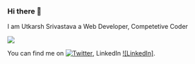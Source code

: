 ### Hi there 👋
I am Utkarsh Srivastava
a Web Developer, Competetive Coder

<img align="center" src="https://github-readme-stats.vercel.app/api/top-langs/?username=sr-utkarsh&theme=github_dark" />



You can find me on [![Twitter][1.2]][1], LinkedIn [![LinkedIn]][2].

<!-- Icons -->

[1.2]: http://i.imgur.com/wWzX9uB.png (twitter icon without padding)
[2.2]: https://raw.githubusercontent.com/MartinHeinz/MartinHeinz/master/linkedin-3-16.png (LinkedIn icon without padding)



[1]: https://twitter.com/Martin_Heinz_
[2]: https://www.linkedin.com/in/utkarsh-srivastava-100071180/


<!--
**sr-utkarsh/sr-utkarsh** is a ✨ _special_ ✨ repository because its `README.md` (this file) appears on your GitHub profile.

Here are some ideas to get you started:

- 🔭 I’m currently working on ...
- 🌱 I’m currently learning ...
- 👯 I’m looking to collaborate on ...
- 🤔 I’m looking for help with ...
- 💬 Ask me about ...
- 📫 How to reach me: ...
- 😄 Pronouns: ...
- ⚡ Fun fact: ...
-->
